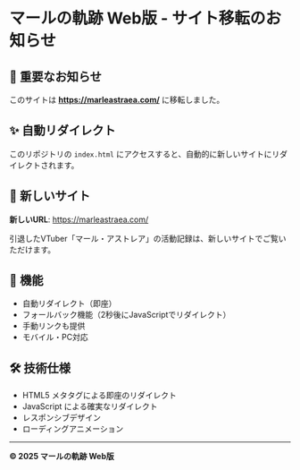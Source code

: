 # マールの軌跡 Web版 - サイト移転のお知らせ

## 📢 重要なお知らせ

このサイトは **https://marleastraea.com/** に移転しました。

## ✨ 自動リダイレクト

このリポジトリの `index.html` にアクセスすると、自動的に新しいサイトにリダイレクトされます。

## 🔗 新しいサイト

**新しいURL**: https://marleastraea.com/

引退したVTuber「マール・アストレア」の活動記録は、新しいサイトでご覧いただけます。

## 📱 機能

- 自動リダイレクト（即座）
- フォールバック機能（2秒後にJavaScriptでリダイレクト）
- 手動リンクも提供
- モバイル・PC対応

## 🛠️ 技術仕様

- HTML5 メタタグによる即座のリダイレクト
- JavaScript による確実なリダイレクト
- レスポンシブデザイン
- ローディングアニメーション

---

**© 2025 マールの軌跡 Web版**